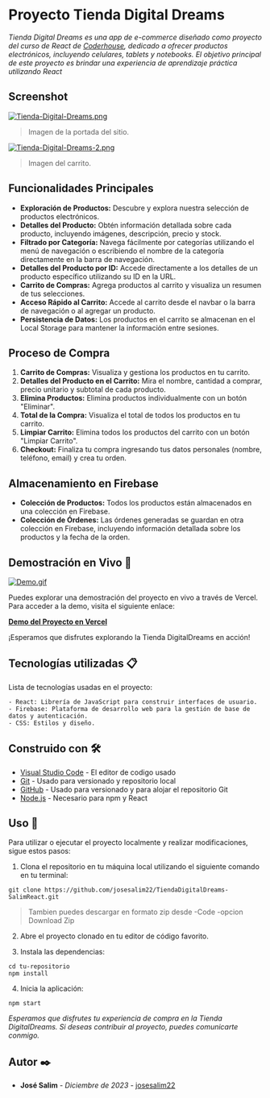 # Proyecto Tienda Digital Dreams

_Tienda Digital Dreams es una app de e-commerce diseñado como proyecto del curso de React de [Coderhouse](https://www.coderhouse.com/), dedicado a ofrecer productos electrónicos, incluyendo celulares, tablets y notebooks. El objetivo principal de este proyecto es brindar una experiencia de aprendizaje práctica utilizando React_

## Screenshot

[![Tienda-Digital-Dreams.png](https://i.postimg.cc/vmW74fZ0/Tienda-Digital-Dreams.png)](https://postimg.cc/7CZJcC7z)

> Imagen de la portada del sitio.

[![Tienda-Digital-Dreams-2.png](https://i.postimg.cc/TwxrX1GB/Tienda-Digital-Dreams-2.png)](https://postimg.cc/B8h8TqjC)

> Imagen del carrito.

## Funcionalidades Principales

- **Exploración de Productos:** Descubre y explora nuestra selección de productos electrónicos.
- **Detalles del Producto:** Obtén información detallada sobre cada producto, incluyendo imágenes, descripción, precio y stock.
- **Filtrado por Categoría:** Navega fácilmente por categorías utilizando el menú de navegación o escribiendo el nombre de la categoría directamente en la barra de navegación.
- **Detalles del Producto por ID:** Accede directamente a los detalles de un producto específico utilizando su ID en la URL.
- **Carrito de Compras:** Agrega productos al carrito y visualiza un resumen de tus selecciones.
- **Acceso Rápido al Carrito:** Accede al carrito desde el navbar o la barra de navegación o al agregar un producto.
- **Persistencia de Datos:** Los productos en el carrito se almacenan en el Local Storage para mantener la información entre sesiones.

## Proceso de Compra

1. **Carrito de Compras:** Visualiza y gestiona los productos en tu carrito.
2. **Detalles del Producto en el Carrito:** Mira el nombre, cantidad a comprar, precio unitario y subtotal de cada producto.
3. **Elimina Productos:** Elimina productos individualmente con un botón "Eliminar".
4. **Total de la Compra:** Visualiza el total de todos los productos en tu carrito.
5. **Limpiar Carrito:** Elimina todos los productos del carrito con un botón "Limpiar Carrito".
6. **Checkout:** Finaliza tu compra ingresando tus datos personales (nombre, teléfono, email) y crea tu orden.

## Almacenamiento en Firebase

- **Colección de Productos:** Todos los productos están almacenados en una colección en Firebase.
- **Colección de Órdenes:** Las órdenes generadas se guardan en otra colección en Firebase, incluyendo información detallada sobre los productos y la fecha de la orden.

## Demostración en Vivo 🚀

[![Demo.gif](https://i.postimg.cc/kG2pDSnY/Demo.gif)](https://postimg.cc/sGRcNvG5)

Puedes explorar una demostración del proyecto en vivo a través de Vercel. Para acceder a la demo, visita el siguiente enlace:

[**Demo del Proyecto en Vercel**](https://tienda-digital-dreams-salim-react.vercel.app/)

¡Esperamos que disfrutes explorando la Tienda DigitalDreams en acción!


## Tecnologías utilizadas 📋

Lista de tecnologías usadas en el proyecto:

```
- React: Librería de JavaScript para construir interfaces de usuario.
- Firebase: Plataforma de desarrollo web para la gestión de base de datos y autenticación.
- CSS: Estilos y diseño.
```


## Construido con 🛠️

* [Visual Studio Code](https://code.visualstudio.com/) - El editor de codigo usado
* [Git](https://git-scm.com/) - Usado para versionado y repositorio local
* [GitHub](https://github.com/) - Usado para versionado y para alojar el repositorio Git
* [Node.js](https://nodejs.org/es) - Necesario para npm y React

## Uso 🔧

Para utilizar o ejecutar el proyecto localmente y realizar modificaciones, sigue estos pasos:

1. Clona el repositorio en tu máquina local utilizando el siguiente comando en tu terminal:

```
git clone https://github.com/josesalim22/TiendaDigitalDreams-SalimReact.git
```
>Tambien puedes descargar en formato zip desde -Code -opcion Download Zip

2. Abre el proyecto clonado en tu editor de código favorito.

3. Instala las dependencias:

```
cd tu-repositorio
npm install

```

4. Inicia la aplicación:

```
npm start

```
_Esperamos que disfrutes tu experiencia de compra en la Tienda DigitalDreams._
_Si deseas contribuir al proyecto, puedes comunicarte conmigo._

## Autor ✒️

* **José Salim** - *Diciembre de 2023* - [josesalim22](https://github.com/josesalim22/)
